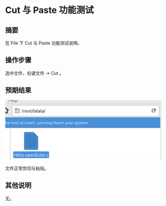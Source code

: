 # Cut 与 Paste 功能测试

## 摘要

在 File 下 Cut 与 Paste 功能测试说明。

## 操作步骤

选中文件，右键文件 -> Cut 。

## 预期结果

![Cut:Paste功能测试-1](./img/Cut:Paste功能测试-1.png)

文件正常剪切与粘贴。

## 其他说明

无。
